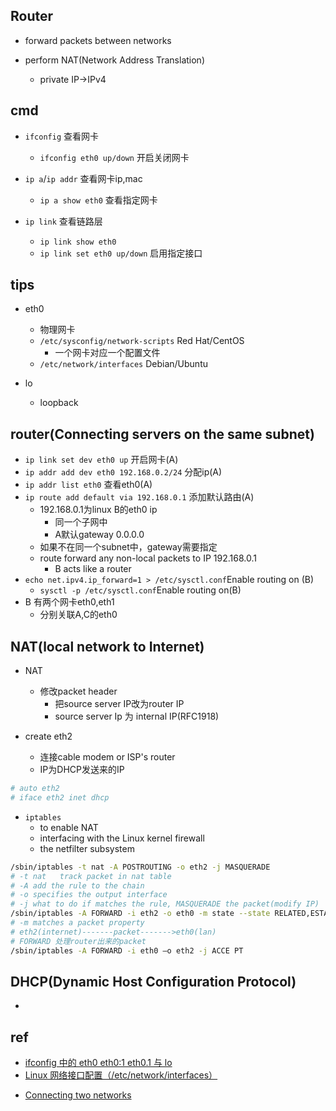 ## Router

+ forward packets between networks

+ perform NAT(Network Address Translation)
    + private IP->IPv4

## cmd

+ `ifconfig` 查看网卡
    + `ifconfig eth0 up/down` 开启关闭网卡

+ `ip a`/`ip addr` 查看网卡ip,mac
    + `ip a show eth0` 查看指定网卡

+ `ip link` 查看链路层
    + `ip link show eth0`
    + `ip link set eth0 up/down` 启用指定接口

## tips

+ eth0
    + 物理网卡
    + `/etc/sysconfig/network-scripts` Red Hat/CentOS
        + 一个网卡对应一个配置文件
    + `/etc/network/interfaces` Debian/Ubuntu

+ lo
    + loopback


## router(Connecting servers on the same subnet)
<!-- A---》-B--》-C -->
+ `ip link set dev eth0 up` 开启网卡(A)
+ `ip addr add dev eth0 192.168.0.2/24` 分配ip(A)
+ `ip addr list eth0` 查看eth0(A)
+ `ip route add default via 192.168.0.1` 添加默认路由(A)
    + 192.168.0.1为linux B的eth0 ip
        + 同一个子网中
        + A默认gateway 0.0.0.0
    + 如果不在同一个subnet中，gateway需要指定
    + route forward any non-local packets to IP 192.168.0.1
        + B acts like a router
+ `echo net.ipv4.ip_forward=1 > /etc/sysctl.conf`Enable routing on (B)
    + `sysctl -p /etc/sysctl.conf`Enable routing on(B)
+ B 有两个网卡eth0,eth1
    + 分别关联A,C的eth0


## NAT(local network to Internet)
+ NAT
    + 修改packet header
        + 把source server IP改为router IP
        + source server Ip 为 internal IP(RFC1918)

+ create eth2
    + 连接cable modem or ISP's router
    + IP为DHCP发送来的IP
```sh
# auto eth2
# iface eth2 inet dhcp
```

+ `iptables`
    + to enable NAT
    + interfacing with the Linux kernel firewall
    + the netfilter subsystem

```sh
/sbin/iptables -t nat -A POSTROUTING -o eth2 -j MASQUERADE
# -t nat   track packet in nat table
# -A add the rule to the chain
# -o specifies the output interface
# -j what to do if matches the rule, MASQUERADE the packet(modify IP)
/sbin/iptables -A FORWARD -i eth2 -o eth0 -m state --state RELATED,ESTABLISHED -j ACCEPT
# -m matches a packet property
# eth2(internet)-------packet------->eth0(lan)
# FORWARD 处理router出来的packet
/sbin/iptables -A FORWARD -i eth0 –o eth2 -j ACCE PT
```

## DHCP(Dynamic Host Configuration Protocol)

+  


## ref
+ [ifconfig 中的 eth0 eth0:1 eth0.1 与 lo](https://www.cnblogs.com/jokerjason/p/10695189.html)
+ [Linux 网络接口配置（/etc/network/interfaces）](https://blog.csdn.net/u011077672/article/details/71123319)

<!-- details -->
+ [Connecting two networks](https://learning.oreilly.com/library/view/linux-networking-cookbook/9781785287916/ch01s05.html#ch01lvl2sec12)